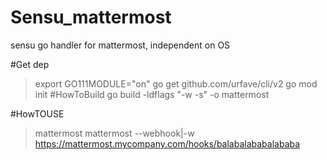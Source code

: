# Sensu_mattermost
sensu go handler for mattermost, independent on OS

#Get dep
>export GO111MODULE="on" 
>go get github.com/urfave/cli/v2
>go mod init
#HowToBuild
>go build -ldflags "-w -s" -o mattermost


#HowTOUSE
>mattermost 
>mattermost --webhook|-w https://mattermost.mycompany.com/hooks/balabalababalababa



